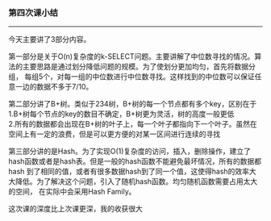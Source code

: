 ### 第四次课小结
---
今天主要讲了3部分内容。  
   
第一部分是关于O(n)复杂度的k-SELECT问题。主要讲解了中位数寻找的情况。算法的主要思路是通过划分降低问题的规模。为了使划分更加均匀，首先将数据分组，
每组5个，对每一组的中位数进行中位数寻找。这样找到的中位数可以保证任意一边的数据不多于7/10。   
   
第二部分讲了B+树。类似于234树，B+树的每一个节点都有多个key，区别在于   
1.B+树每个节点的key的数目不确定，B+树更为灵活，树的高度一般更低   
2.所有的数据都会出现在B+树的叶子上，每一个叶子都指向下一个叶子。虽然在空间上有一定的浪费，但是可以更方便的对某一区间进行连续的寻找  
   
第三部分讲的是Hash。为了实现O(1)复杂度的访问，插入，删除操作，建立了hash函数或者是hash表。但是一般的hash函数不能避免最坏情况，所有的数据都hash
到了相同的值，或者有很多数据hash到了同一个值，这使得hash的效率大大降低。为了解决这个问题，引入了随机hash函数。均匀随机函数需要占用太大的空间，
在实际中会采用Hash Family。   
   
这次课的深度比上次课更深，我的收获很大
          

